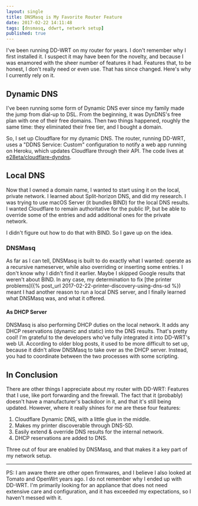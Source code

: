 ```yaml
---
layout: single
title: DNSMasq is My Favorite Router Feature
date: 2017-02-22 14:11:48
tags: [dnsmasq, ddwrt, network setup]
published: true
---
```


I've been running DD-WRT on my router for years. I don't remember why I first installed it. I suspect it may have been for the novelty, and because I was enamored with the sheer number of features it had. Features that, to be honest, I don't really need or even use. That has since changed. Here's why I currently rely on it.

## Dynamic DNS

I've been running some form of Dynamic DNS ever since my family made the jump from dial-up to DSL. From the beginning, it was DynDNS's free plan with one of their free domains. Then two things happened, roughly the same time: they eliminated their free tier, and I bought a domain.

So, I set up Cloudflare for my dynamic DNS. The router, running DD-WRT, uses a "DDNS Service: Custom" configuration to notify a web app running on Heroku, which updates Cloudflare through their API. The code lives at [e28eta/cloudflare-dyndns](https://github.com/e28eta/cloudflare-dyndns).

## Local DNS

Now that I owned a domain name, I wanted to start using it on the local, private network. I learned about Split-horizon DNS, and did my research. I was trying to use macOS Server (it bundles BIND) for the local DNS results. I wanted Cloudflare to remain authoritative for the public IP, but be able to override some of the entries and add additional ones for the private network. 

I didn't figure out how to do that with BIND. So I gave up on the idea.

### DNSMasq

As far as I can tell, DNSMasq is built to do exactly what I wanted: operate as a recursive nameserver, while also overriding or inserting some entries. I don't know why I didn't find it earlier. Maybe I skipped Google results that weren't about BIND. In any case, my determination to fix [the printer problems]({% post_url 2017-02-22-printer-discovery-using-dns-sd %}) meant I had another reason to run a local DNS server, and I finally learned what DNSMasq was, and what it offered.

#### As DHCP Server

DNSMasq is also performing DHCP duties on the local network. It adds any DHCP reservations (dynamic and static) into the DNS results. That's pretty cool!  I'm grateful to the developers who've fully integrated it into DD-WRT's web UI. According to older blog posts, it used to be more difficult to set up, because it didn't allow DNSMasq to take over as the DHCP server. Instead, you had to coordinate between the two processes with some scripting.

## In Conclusion

There are other things I appreciate about my router with DD-WRT: Features that I use, like port forwarding and the firewall. The fact that it (probably) doesn't have a manufacturer's backdoor in it, and that it's still being updated. However, where it really shines for me are these four features:

1. Cloudflare Dynamic DNS, with a little glue in the middle.
2. Makes my printer discoverable through DNS-SD.
3. Easily extend & override DNS results for the internal network.
4. DHCP reservations are added to DNS.

Three out of four are enabled by DNSMasq, and that makes it a key part of my network setup.

----

PS: I am aware there are other open firmwares, and I believe I also looked at Tomato and OpenWrt years ago. I do not remember why I ended up with DD-WRT. I'm primarily looking for an appliance that does not need extensive care and configuration, and it has exceeded my expectations, so I haven't messed with it.
